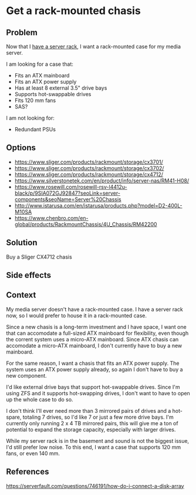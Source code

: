 # Get a rack-mounted chasis

## Problem

Now that I [have a server rack](/docs/decisions/231006-get-a-server-rack.md),
I want a rack-mounted case for my media server.

I am looking for a case that:

- Fits an ATX mainboard
- Fits an ATX power supply
- Has at least 8 external 3.5" drive bays
- Supports hot-swappable drives
- Fits 120 mm fans
- SAS?

I am not looking for:

- Redundant PSUs

## Options

- https://www.sliger.com/products/rackmount/storage/cx3701/
- https://www.sliger.com/products/rackmount/storage/cx3702/
- https://www.sliger.com/products/rackmount/storage/cx4712/
- https://www.silverstonetek.com/en/product/info/server-nas/RM41-H08/
- https://www.rosewill.com/rosewill-rsv-l4412u-black/p/9SIA072GJ92847?seoLink=server-components&seoName=Server%20Chassis
- http://www.istarusa.com/en/istarusa/products.php?model=D2-400L-M10SA
- https://www.chenbro.com/en-global/products/RackmountChassis/4U_Chassis/RM42200

## Solution

Buy a Sliger CX4712 chasis

## Side effects


## Context

My media server doesn't have a rack-mounted case.
I have a server rack now, so I would prefer to house it in a rack-mounted case.

Since a new chasis is a long-term investment and I have space,
I want one that can accomodate a full-sized ATX mainboard for flexibility,
even though the corrent system uses a micro-ATX mainboard.
Since ATX chasis can accomodate a micro-ATX mainboard,
I don't currently have to buy a new mainboard.

For the same reason, I want a chasis that fits an ATX power supply.
The system uses an ATX power supply already,
so again I don't have to buy a new component.


I'd like external drive bays that support hot-swappable drives.
Since I'm using ZFS and it supports hot-swapping drives,
I don't want to have to open up the whole case to do so.

I don't think I'll ever need more than 3 mirrored pairs of drives and a hot-spare,
totaling 7 drives,
so I'd like 7 or just a few more drive bays.
I'm currently only running 2 x 4 TB mirrored pairs,
this will give me a ton of potential to expand the storage capacity,
especially with larger drives.

While my server rack is in the basement and sound is not the biggest issue,
I'd still prefer low noise.
To this end, I want a case that supports 120 mm fans, or even 140 mm.

## References

https://serverfault.com/questions/746191/how-do-i-connect-a-disk-array
